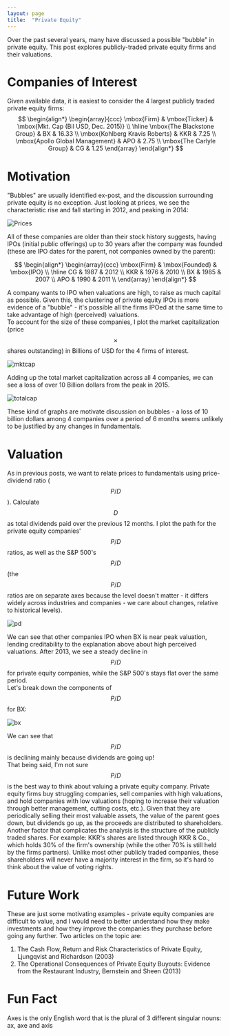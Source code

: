 ```yaml
---
layout: page
title:  "Private Equity"
---
```

Over the past several years, many have discussed a possible "bubble" in private equity.    This post explores publicly-traded private equity firms and their valuations.

# Companies of Interest

Given available data, it is easiest to consider the 4 largest publicly traded private equity firms: <br />
$$
\begin{align*}
\begin{array}{ccc}
\mbox{Firm} & \mbox{Ticker} & \mbox{Mkt. Cap (Bil USD, Dec. 2015)} \\
\hline
\mbox{The Blackstone Group} & BX & 16.33 \\
\mbox{Kohlberg Kravis Roberts} & KKR & 7.25 \\
\mbox{Apollo Global Management} & APO & 2.75 \\
\mbox{The Carlyle Group} & CG &  1.25  
\end{array}
\end{align*}
$$

# Motivation

"Bubbles" are usually identified ex-post, and the discussion surrounding private equity is no exception.  Just looking at prices, we see the characteristic rise and fall starting in 2012, and peaking in 2014:

![Prices](/Post_Images/6_28_2016/Prices.png)

All of these companies are older than their stock history suggests, having IPOs (initial public offerings) up to 30 years after the company was founded (these are IPO dates for the parent, not companies owned by the parent): <br />

$$
\begin{align*}
\begin{array}{ccc}
\mbox{Firm} & \mbox{Founded} & \mbox{IPO} \\
\hline
 CG & 1987 & 2012  \\
 KKR & 1976 & 2010 \\
 BX &  1985 & 2007 \\
 APO &  1990 & 2011 \\
\end{array}
\end{align*}
$$

A company wants to IPO when valuations are high, to raise as much capital as possible.  Given this, the clustering of private equity IPOs is more evidence of a "bubble" - it's possible all the firms IPOed at the same time to take advantage of high (perceived) valuations. <br />
To account for the size of these companies, I plot the market capitalization (price$$\times$$shares outstanding) in Billions of USD for the 4 firms of interest.

![mktcap](/Post_Images/6_28_2016/mktcap.png)

Adding up the total market capitalization across all 4 companies, we can see a loss of over 10 Billion dollars from the peak in 2015.<br />

![totalcap](/Post_Images/6_28_2016/totalcap.png)

These kind of graphs are motivate discussion on bubbles - a loss of 10 billion dollars among 4 companies over a period of 6 months seems unlikely to be justified by any changes in fundamentals.

# Valuation

As in previous posts, we want to relate prices to fundamentals using price-dividend ratio ($$P/D$$).  Calculate $$D$$ as total dividends paid over the previous 12 months.  I plot the path for the private equity companies' $$P/D$$ ratios, as well as the S&P 500's $$P/D$$ (the $$P/D$$ ratios are on separate axes because the level doesn't matter - it differs widely across industries and companies - we care about changes, relative to historical levels).  <br />

![pd](/Post_Images/6_28_2016/pd.png)

We can see that other companies IPO when BX is near peak valuation, lending creditability to the explanation above about high perceived valuations.  After 2013, we see a steady decline in $$P/D$$ for private equity companies, while the S&P 500's stays flat over the same period.  <br />
Let's break down the components of $$P/D$$ for BX:  <br />

![bx](/Post_Images/6_28_2016/bx.png)

We can see that $$P/D$$ is declining mainly because dividends are going up!  <br />
That being said, I'm not sure $$P/D$$ is the best way to think about valuing a private equity company.  Private equity firms buy struggling companies, sell companies with high valuations, and hold companies with low valuations (hoping to increase their valuation through better management, cutting costs, etc.).  Given that they are periodically selling their most valuable assets, the value of the parent goes down, but dividends go up, as the proceeds are distributed to shareholders.  <br />
Another factor that complicates the analysis is the structure of the publicly traded shares.  For example: KKR's shares are listed through KKR & Co., which holds 30\% of the firm's ownership (while the other 70\% is still held by the firms partners).  Unlike most other publicly traded companies, these shareholders will never have a majority interest in the firm, so it's hard to think about the value of voting rights.

# Future Work

These are just some motivating examples - private equity companies are difficult to value, and I would need to better understand how they make investments and how they improve the companies they purchase before going any further.  Two articles on the topic are: <br />
1) The Cash Flow, Return and Risk Characteristics of Private Equity, Ljungqvist and Richardson (2003) <br />
2) The Operational Consequences of Private Equity Buyouts:
Evidence from the Restaurant Industry, Bernstein and Sheen (2013)

# Fun Fact

Axes is the only English word that is the plural of 3 different singular nouns: ax, axe and axis
